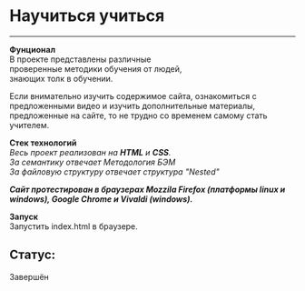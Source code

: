 # **Научиться учиться**
------

**Фунционал**  
В проекте представлены различные  
проверенные методики обучения от людей,  
знающих толк в обучении.  

Если внимательно изучить содержимое сайта, ознакомиться с предложенными видео и изучить дополнительные материалы, предложенные на сайте, то не трудно со временем самому стать учителем.

**Стек технологий**  
*Весь проект реализован на **HTML** и **CSS**.*  
*За семантику отвечает Методология БЭМ*  
*За файловую структуру отвечает структура "Nested"*  

***Сайт протестирован в браузерах Mozzila Firefox (платформы linux и windows), Google Chrome и Vivaldi (windows).***

**Запуск**  
Запустить index.html в браузере.  

## Статус:  
Завершён  
